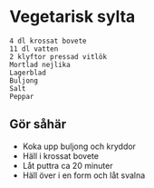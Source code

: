 # Vegetarisk sylta

```
4 dl krossat bovete
11 dl vatten
2 klyftor pressad vitlök
Mortlad nejlika
Lagerblad
Buljong
Salt
Peppar
```

## Gör såhär
* Koka upp buljong och kryddor
* Häll i krossat bovete
* Låt puttra ca 20 minuter
* Häll över i en form och låt svalna
